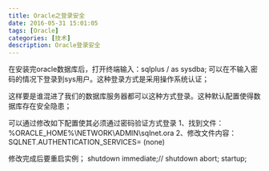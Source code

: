```yaml
---
title: Oracle之登录安全
date: 2016-05-31 15:01:05
tags: [Oracle]
categories: [技术]
description: Oracle登录安全
---
```

在安装完oracle数据库后，打开终端输入：sqlplus / as sysdba; 可以在不输入密码的情况下登录到sys用户。这种登录方式是采用操作系统认证；

这样要是谁混进了我们的数据库服务器都可以这种方式登录。这种默认配置使得数据库存在安全隐患；

可以通过修改如下配置使其必须通过密码验证方式登录
1、找到文件：%ORACLE_HOME%\NETWORK\ADMIN\sqlnet.ora
2、修改文件内容：SQLNET.AUTHENTICATION_SERVICES= (none)

修改完成后要重启实例；
shutdown immediate;// shutdown abort;
startup;

<!-- 这样就无法通过 sqlplus / as sysdba 登录了。系统会提示：ORA-01031: insufficient privileges -->
<!-- SQLNET.AUTHENTICATION_SERVICES = none|all|ntf(windows)
none：表示关闭操作系统认证，只能采用密码认证
all：用于linux或unix平台，关闭本机密码文件认证，采用操作系统认证，但远程可以使用密码文件认证。
nts：用于window平台，采用操作系统认证 -->
